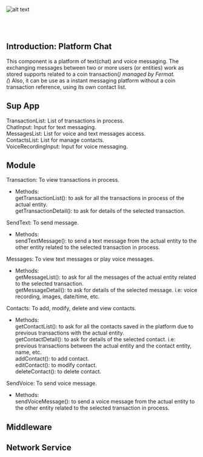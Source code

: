 ![alt text](https://github.com/bitDubai/media-kit/blob/master/Readme%20Image/Fermat%20Logotype/Fermat_Logo_3D.png "Fermat
Logo")

<br><br>
## Introduction: Platform Chat
  This component is a platform of text(chat) and voice messaging. 
  The exchanging messages between two or more users (or entities) work as stored supports related to a coin transaction(*) managed by Fermat.<br>
  (*) Also, it can be use as a instant messaging platform without a coin transaction reference, using its own contact list.
  
## Sup App
  TransactionList: List of transactions in process.<br>
  ChatInput: Input for text messaging.<br>
  MessagesList: List for voice and text messages access.<br>
  ContactsList: List for manage contacts.<br>
  VoiceRecordingInput: Input for voice messaging.
  
## Module
Transaction: To view transactions in process.<br>
  - Methods:<br>
      getTransactionList(): to ask for all the transactions in process of the actual entity.  <br>
      getTransactionDetail(): to ask for details of the selected transaction. <br>

SendText: To send message.<br>
  - Methods:<br>
      sendTextMessage(): to send a text message from the actual entity to the other entity related to the selected transaction in process.  <br>

Messages: To view text messages or play voice messages.<br>
  - Methods:<br>
      getMessageList(): to ask for all the messages of the actual entity related to the selected transaction.  <br>
      getMessageDetail(): to ask for details of the selected message. i.e: voice recording, images, date/time, etc.<br>

Contacts: To add, modify, delete and view contacts.<br>
  - Methods:<br>
      getContactList(): to ask for all the contacts saved in the platform due to previous transactions with the actual entity.  <br>
      getContactDetail(): to ask for details of the selected contact. i.e: previous transactions between the actual entity and the contact entity, name, etc.<br>
      addContact(): to add contact. <br>
      editContact(): to modify contact. <br>
      deleteContact(): to delete contact. <br>

SendVoice: To send voice message.<br>
  - Methods:<br>
      sendVoiceMessage(): to send a voice message from the actual entity to the other entity related to the selected transaction in process.  <br>

## Middleware

## Network Service
